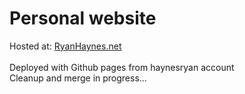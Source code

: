 # Personal website
Hosted at: [RyanHaynes.net](ryanhaynes.net) \
\
Deployed with Github pages from haynesryan account\
Cleanup and merge in progress...
